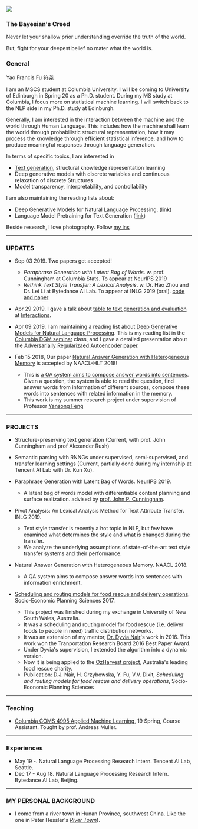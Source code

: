 
![](https://franxyao.github.io/images/ESB.jpg)

### The Bayesian's Creed

Never let your shallow prior understanding override the truth of the world.

But, fight for your deepest belief no mater what the world is. 

### General

Yao Francis Fu 符尧 

I am an MSCS student at Columbia University. I will be coming to University of Edinburgh in Spring 20 as a Ph.D. student. During my MS study at Columbia, I focus more on statistical machine learning. I will switch back to the NLP side in my Ph.D. study at Edinburgh. 

Generally, I am interested in the interaction between the machine and the world through Human Language. 
This includes how the machine shall learn the world through probabilistic structural reprensentation, how it may process the knowledge through efficient statistical inference, and how to produce meaningful responses through language generation. 

In terms of specific topics, I am interested in 
* [Text generation](https://franxyao.github.io/blog/yaofu_NLG.pdf), structural knowledge representation learning
* Deep generative models with discrete variables and continuous relaxation of discrete Structures
* Model transparency, interpretability, and controllability

I am also maintaining the reading lists about:
* Deep Generative Models for Natural Language Processing. ([link](https://github.com/franxyao/Deep-Generative-Models-for-Natural-Language-Processing))
* Language Model Pretraining for Text Generation ([link](https://github.com/franxyao/Language-Model-Pretraining-for-Text-Generation)) 

Beside research, I love photography. Follow [my ins](https://www.instagram.com/franx_yao/)

-----

### UPDATES

* Sep 03 2019. Two papers get accepted!

  * _Paraphrase Generation with Latent Bag of Words_. w. prof. Cunningham at Columbia Stats. To appear at NeurIPS 2019
  * _Rethink Text Style Transfer: A Lexical Analysis_. w. Dr. Hao Zhou and Dr. Lei Li at Bytedance AI Lab. To appear at INLG 2019 (oral). [code and paper](https://github.com/FranxYao/pivot_analysis)

* Apr 29 2019. I gave a talk about [table to text generation and evaluation](https://franxyao.github.io/blog/on_text_generation_evaluation) at [Interactions](https://www.interactions.com/). 

* Apr 09 2019. I am maintaining a reading list about [Deep Generative Models for Natural Language Processing](https://github.com/franxyao/Deep-Generative-Models-for-Natural-Language-Processing). This is my reading list in the [Columbia DGM seminar](http://stat.columbia.edu/~cunningham/teaching/GR8201/) class, and I gave a detailed presentation about the [Adversarially Regularizaed Autoencoder paper](https://franxyao.github.io/blog/annotated_arae.pdf). 

* Feb 15 2018, Our paper [Natural Answer Generation with Heterogeneous Memory](https://franxyao.github.io/NaturalAnswerGeneration.pdf) is accepted by NAACL-HLT 2018!  

  * This is [a QA system aims to compose answer words into sentences](https://franxyao.github.io/NaturalAnswer.html). Given a question, the system is able to read the question, find answer words from information of different sources, compose these words into sentences with related information in the memory.
  * This work is my summer research project under supervision of Professor [Yansong Feng](https://sites.google.com/site/ysfeng/home)

-----

### PROJECTS
* Structure-preserving text generation (Current, with prof. John Cunningham and prof Alexander Rush)

* Semantic parsing with RNNGs under supervised, semi-supervised, and transfer learning settings (Current, partially done during my internship at Tencent AI Lab with Dr. Kun Xu). 

* Paraphrase Generation with Latent Bag of Words. NeurIPS 2019. 

  * A latent bag of words model with differentiable content planning and surface realization. advised by [prof. John P. Cunningham](https://stat.columbia.edu/~cunningham/).  

* Pivot Analysis: An Lexical Analysis Method for Text Attribute Transfer. INLG 2019.

  * Text style transfer is recently a hot topic in NLP, but few have examined what determines the style and what is changed during the transfer.
  * We analyze the underlying assumptions of state-of-the-art text style transfer systems and their performance. 
  
* Natural Answer Generation with Heterogeneous Memory. NAACL 2018.

  * A QA system aims to compose answer words into sentences with information enrichment. 

* [Scheduling and routing models for food rescue and delivery operations](https://github.com/franxyao/Multi-Vehicle-Multi-Peroid-Dynamic-Tabu-Search/tree/master). Socio-Economic Planning Sciences 2017. 

  * This project was finished during my exchange in University of New South Wales, Australia. 
  * It was a scheduling and routing model for food rescue (i.e. deliver foods to people in need) traffic distribution networks. 
  * It was an extension of my mentor, [Dr. Dyvia Nair](http://www.rciti.unsw.edu.au/staff/divya-nair)'s work in 2016. This work won the Tranportation Research Board 2016 Best Paper Award. 
  * Under Dyvia's supervision, I extended the algorithm into a dynamic version. 
  * Now it is being applied to the [OzHarvest project](http://www.ozharvest.org/), Australia's leading food rescue charity. 
  * Publication: D.J. Nair, H. Grzybowska, Y. Fu, V.V. Dixit, _Scheduling and routing models for food rescue and delivery operations_, Socio-Economic Planning Sciences
  
-----

### Teaching 

* [Columbia COMS 4995 Applied Machine Learning](http://www.cs.columbia.edu/~amueller/comsw4995s19/), 19 Spring, Course Assistant. Tought by prof. Andreas Muller. 


-----

### Experiences

* May 19 -.  Natural Language Processing Research Intern. Tencent AI Lab, Seattle.
* Dec 17 - Aug 18. Natural Language Processing Research Intern. Bytedance AI Lab, Beijing. 

-----

### MY PERSONAL BACKGROUND

* I come from a river town in Hunan Province, southwest China. Like the one in Peter Hessler's [_River Town_](http://www.goodreads.com/book/show/94053.River_Town)). 





